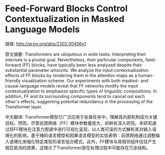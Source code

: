 # Feed-Forward Blocks Control Contextualization in Masked Language Models

链接: http://arxiv.org/abs/2302.00456v1

原文摘要:
Transformers are ubiquitous in wide tasks. Interpreting their internals is a
pivotal goal. Nevertheless, their particular components, feed-forward (FF)
blocks, have typically been less analyzed despite their substantial parameter
amounts. We analyze the input contextualization effects of FF blocks by
rendering them in the attention maps as a human-friendly visualization scheme.
Our experiments with both masked- and causal-language models reveal that FF
networks modify the input contextualization to emphasize specific types of
linguistic compositions. In addition, FF and its surrounding components tend to
cancel out each other's effects, suggesting potential redundancy in the
processing of the Transformer layer.

中文翻译:
Transformer模型已广泛应用于各类任务中，理解其内部机制成为关键目标。然而，尽管前馈网络（FF）模块参数量庞大，却鲜有深入研究。本研究通过将FF模块在注意力图谱中进行可视化呈现，以人类可读的方式解析其对输入语境化的影响。基于掩码语言模型和因果语言模型的实验表明：前馈网络通过调整输入语境化来强化特定类型的语言组合模式。此外，FF模块与其相邻组件往往产生相互抵消的效果，这暗示了Transformer层在处理过程中可能存在冗余结构。

